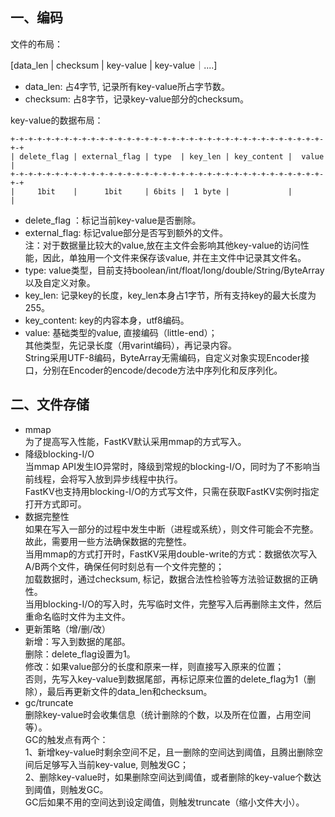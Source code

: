 ## 一、编码
文件的布局：

[data_len | checksum | key-value | key-value｜....]

- data_len: 占4字节, 记录所有key-value所占字节数。
- checksum: 占8字节，记录key-value部分的checksum。

key-value的数据布局：

```
+-+-+-+-+-+-+-+-+-+-+-+-+-+-+-+-+-+-+-+-+-+-+-+-+-+-+-+-+-+-+-+-+-+-+-+-+
| delete_flag | external_flag | type  | key_len | key_content |  value  |
+-+-+-+-+-+-+-+-+-+-+-+-+-+-+-+-+-+-+-+-+-+-+-+-+-+-+-+-+-+-+-+-+-+-+-+-+
|     1bit    |      1bit     | 6bits |  1 byte |             |         |
```

- delete_flag ：标记当前key-value是否删除。
- external_flag: 标记value部分是否写到额外的文件。<br/>
                 注：对于数据量比较大的value,放在主文件会影响其他key-value的访问性能，因此，单独用一个文件来保存该value, 并在主文件中记录其文件名。
- type: value类型，目前支持boolean/int/float/long/double/String/ByteArray以及自定义对象。
- key_len: 记录key的长度，key_len本身占1字节，所有支持key的最大长度为255。
- key_content: key的内容本身，utf8编码。
- value: 基础类型的value, 直接编码（little-end）；<br/>
         其他类型，先记录长度（用varint编码），再记录内容。<br/>
         String采用UTF-8编码，ByteArray无需编码，自定义对象实现Encoder接口，分别在Encoder的encode/decode方法中序列化和反序列化。

## 二、文件存储
- mmap <br/>
  为了提高写入性能，FastKV默认采用mmap的方式写入。
- 降级blocking-I/O <br/>
  当mmap API发生IO异常时，降级到常规的blocking-I/O，同时为了不影响当前线程，会将写入放到异步线程中执行。<br/>
  FastKV也支持用blocking-I/O的方式写文件，只需在获取FastKV实例时指定打开方式即可。
- 数据完整性 <br/>
  如果在写入一部分的过程中发生中断（进程或系统），则文件可能会不完整。<br/>
  故此，需要用一些方法确保数据的完整性。<br/>
  当用mmap的方式打开时，FastKV采用double-write的方式：数据依次写入A/B两个文件，确保任何时刻总有一个文件完整的；<br/>
  加载数据时，通过checksum, 标记，数据合法性检验等方法验证数据的正确性。<br/>
  当用blocking-I/O的写入时，先写临时文件，完整写入后再删除主文件，然后重命名临时文件为主文件。
- 更新策略（增/删/改）<br/>
  新增：写入到数据的尾部。<br/>
  删除：delete_flag设置为1。<br/>
  修改：如果value部分的长度和原来一样，则直接写入原来的位置；<br/>
       否则，先写入key-value到数据尾部，再标记原来位置的delete_flag为1（删除），最后再更新文件的data_len和checksum。
- gc/truncate <br/>
  删除key-value时会收集信息（统计删除的个数，以及所在位置，占用空间等）。<br/>
  GC的触发点有两个：<br/>
  1、新增key-value时剩余空间不足，且一删除的空间达到阈值，且腾出删除空间后足够写入当前key-value, 则触发GC；<br/>
  2、删除key-value时，如果删除空间达到阈值，或者删除的key-value个数达到阈值，则触发GC。<br/>
  GC后如果不用的空间达到设定阈值，则触发truncate（缩小文件大小）。

